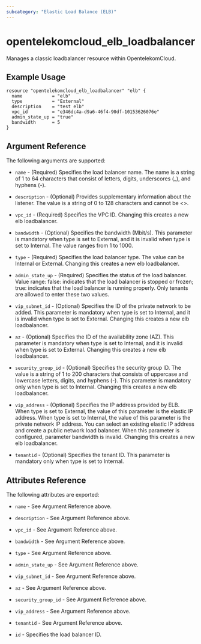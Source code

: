 ```yaml
---
subcategory: "Elastic Load Balance (ELB)"
---
```


# opentelekomcloud_elb_loadbalancer

Manages a classic loadbalancer resource within OpentelekomCloud.

## Example Usage

```hcl
resource "opentelekomcloud_elb_loadbalancer" "elb" {
  name           = "elb"
  type           = "External"
  description    = "test elb"
  vpc_id         = "e346dc4a-d9a6-46f4-90df-10153626076e"
  admin_state_up = "true"
  bandwidth      = 5
}
```

## Argument Reference

The following arguments are supported:

* `name` - (Required) Specifies the load balancer name. The name is a string
  of 1 to 64 characters that consist of letters, digits, underscores (_),
  and hyphens (-).

* `description` - (Optional) Provides supplementary information about the
  listener. The value is a string of 0 to 128 characters and cannot be <>.

* `vpc_id` - (Required) Specifies the VPC ID. Changing this creates a new
  elb loadbalancer.

* `bandwidth` - (Optional) Specifies the bandwidth (Mbit/s). This parameter
  is mandatory when type is set to External, and it is invalid when type
  is set to Internal. The value ranges from 1 to 1000.

* `type` - (Required) Specifies the load balancer type. The value can be
  Internal or External. Changing this creates a new elb loadbalancer.

* `admin_state_up` - (Required) Specifies the status of the load balancer.
  Value range: false: indicates that the load balancer is stopped or
  frozen; true: indicates that the load balancer is running properly.
  Only tenants are allowed to enter these two values.

* `vip_subnet_id` - (Optional) Specifies the ID of the private network
  to be added. This parameter is mandatory when type is set to Internal,
  and it is invalid when type is set to External. Changing this creates a
  new elb loadbalancer.

* `az` - (Optional) Specifies the ID of the availability zone (AZ). This
  parameter is mandatory when type is set to Internal, and it is invalid
  when type is set to External. Changing this creates a new elb
  loadbalancer.

* `security_group_id` - (Optional) Specifies the security group ID. The
  value is a string of 1 to 200 characters that consists of uppercase and
  lowercase letters, digits, and hyphens (-). This parameter is mandatory
  only when type is set to Internal. Changing this creates a new elb
  loadbalancer.

* `vip_address` - (Optional) Specifies the IP address provided by ELB.
  When type is set to External, the value of this parameter is the elastic
  IP address. When type is set to Internal, the value of this parameter is
  the private network IP address. You can select an existing elastic IP address
  and create a public network load balancer. When this parameter is configured,
  parameter bandwidth is invalid. Changing this creates a new elb loadbalancer.

* `tenantid` - (Optional) Specifies the tenant ID. This parameter is mandatory
  only when type is set to Internal.

## Attributes Reference

The following attributes are exported:

* `name` - See Argument Reference above.

* `description` - See Argument Reference above.

* `vpc_id` - See Argument Reference above.

* `bandwidth` - See Argument Reference above.

* `type` - See Argument Reference above.

* `admin_state_up` - See Argument Reference above.

* `vip_subnet_id` - See Argument Reference above.

* `az` - See Argument Reference above.

* `security_group_id` - See Argument Reference above.

* `vip_address` - See Argument Reference above.

* `tenantid` - See Argument Reference above.

* `id` - Specifies the load balancer ID.